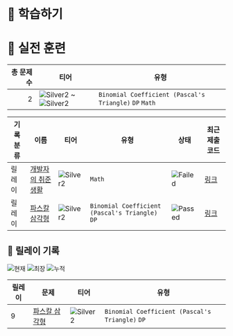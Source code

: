 # 📖 학습하기

# 🥇 실전 훈련
|총 문제 수|티어|유형|
|---:|---|---|
|2|![Silver2][s2] ~ ![Silver2][s2]|`Binomial Coefficient (Pascal's Triangle)` `DP` `Math`|

|기록분류|이름|티어|유형|상태|최근 제출 코드|
|---|---|---|---|---|---|
|릴레이|[개발자의 취준생활](https://www.codetree.ai/training-field/search/problems/developer's-employment-life)|![Silver2][s2]|`Math`|![Failed][failed]|[링크](https://github.com/pinegreen83/codetree-TILs/blob/main/241101/%EA%B0%9C%EB%B0%9C%EC%9E%90%EC%9D%98%20%EC%B7%A8%EC%A4%80%EC%83%9D%ED%99%9C/developers-employment-life.cpp)|
|릴레이|[파스칼 삼각형](https://www.codetree.ai/training-field/search/problems/pascal-triangle)|![Silver2][s2]|`Binomial Coefficient (Pascal's Triangle)` `DP`|![Passed][passed]|[링크](https://github.com/pinegreen83/codetree-TILs/blob/main/241101/%ED%8C%8C%EC%8A%A4%EC%B9%BC%20%EC%82%BC%EA%B0%81%ED%98%95/pascal-triangle.cpp)|


## 🏃 릴레이 기록
![현재](https://img.shields.io/badge/현재_릴레이-9-%235cb85c.svg?for-the-badge)
![최장](https://img.shields.io/badge/최장_릴레이-34-%23E34F26.svg?for-the-badge)
![누적](https://img.shields.io/badge/누적_릴레이-100-%2300599C.svg?for-the-badge)

|릴레이|문제|티어|유형|
|---|---|---|---|
|9|[파스칼 삼각형](https://www.codetree.ai/training-field/search/problems/pascal-triangle)|![Silver2][s2]|`Binomial Coefficient (Pascal's Triangle)` `DP`|










[b5]: https://img.shields.io/badge/Bronze_5-%235D3E31.svg
[b4]: https://img.shields.io/badge/Bronze_4-%235D3E31.svg
[b3]: https://img.shields.io/badge/Bronze_3-%235D3E31.svg
[b2]: https://img.shields.io/badge/Bronze_2-%235D3E31.svg
[b1]: https://img.shields.io/badge/Bronze_1-%235D3E31.svg
[s5]: https://img.shields.io/badge/Silver_5-%23394960.svg
[s4]: https://img.shields.io/badge/Silver_4-%23394960.svg
[s3]: https://img.shields.io/badge/Silver_3-%23394960.svg
[s2]: https://img.shields.io/badge/Silver_2-%23394960.svg
[s1]: https://img.shields.io/badge/Silver_1-%23394960.svg
[g5]: https://img.shields.io/badge/Gold_5-%23FFC433.svg
[g4]: https://img.shields.io/badge/Gold_4-%23FFC433.svg
[g3]: https://img.shields.io/badge/Gold_3-%23FFC433.svg
[g2]: https://img.shields.io/badge/Gold_2-%23FFC433.svg
[g1]: https://img.shields.io/badge/Gold_1-%23FFC433.svg
[p5]: https://img.shields.io/badge/Platinum_5-%2376DDD8.svg
[p4]: https://img.shields.io/badge/Platinum_4-%2376DDD8.svg
[p3]: https://img.shields.io/badge/Platinum_3-%2376DDD8.svg
[p2]: https://img.shields.io/badge/Platinum_2-%2376DDD8.svg
[p1]: https://img.shields.io/badge/Platinum_1-%2376DDD8.svg
[passed]: https://img.shields.io/badge/Passed-%23009D27.svg
[failed]: https://img.shields.io/badge/Failed-%23D24D57.svg
[easy]: https://img.shields.io/badge/쉬움-%235cb85c.svg?for-the-badge
[medium]: https://img.shields.io/badge/보통-%23FFC433.svg?for-the-badge
[hard]: https://img.shields.io/badge/어려움-%23D24D57.svg?for-the-badge